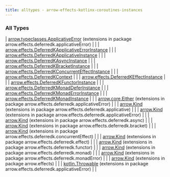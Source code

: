 ```yaml
---
title: alltypes - arrow-effects-kotlinx-coroutines-instances
---
```


### All Types

| [arrow.typeclasses.ApplicativeError](../arrow.effects.deferredk.applicative-error/arrow.typeclasses.-applicative-error/index.html) (extensions in package arrow.effects.deferredk.applicativeError) |  |
| [arrow.effects.DeferredKApplicativeErrorInstance](../arrow.effects/-deferred-k-applicative-error-instance/index.html) |  |
| [arrow.effects.DeferredKApplicativeInstance](../arrow.effects/-deferred-k-applicative-instance/index.html) |  |
| [arrow.effects.DeferredKAsyncInstance](../arrow.effects/-deferred-k-async-instance/index.html) |  |
| [arrow.effects.DeferredKBracketInstance](../arrow.effects/-deferred-k-bracket-instance/index.html) |  |
| [arrow.effects.DeferredKConcurrentEffectInstance](../arrow.effects/-deferred-k-concurrent-effect-instance/index.html) |  |
| [arrow.effects.DeferredKContext](../arrow.effects/-deferred-k-context.html) |  |
| [arrow.effects.DeferredKEffectInstance](../arrow.effects/-deferred-k-effect-instance/index.html) |  |
| [arrow.effects.DeferredKFunctorInstance](../arrow.effects/-deferred-k-functor-instance/index.html) |  |
| [arrow.effects.DeferredKMonadDeferInstance](../arrow.effects/-deferred-k-monad-defer-instance/index.html) |  |
| [arrow.effects.DeferredKMonadErrorInstance](../arrow.effects/-deferred-k-monad-error-instance/index.html) |  |
| [arrow.effects.DeferredKMonadInstance](../arrow.effects/-deferred-k-monad-instance/index.html) |  |
| [arrow.core.Either](../arrow.effects.deferredk.applicative-error/arrow.core.-either/index.html) (extensions in package arrow.effects.deferredk.applicativeError) |  |
| [arrow.Kind](../arrow.effects.deferredk.applicative/arrow.-kind/index.html) (extensions in package arrow.effects.deferredk.applicative) |  |
| [arrow.Kind](../arrow.effects.deferredk.applicative-error/arrow.-kind/index.html) (extensions in package arrow.effects.deferredk.applicativeError) |  |
| [arrow.Kind](../arrow.effects.deferredk.async/arrow.-kind/index.html) (extensions in package arrow.effects.deferredk.async) |  |
| [arrow.Kind](../arrow.effects.deferredk.bracket/arrow.-kind/index.html) (extensions in package arrow.effects.deferredk.bracket) |  |
| [arrow.Kind](../arrow.effects.deferredk.concurrent-effect/arrow.-kind/index.html) (extensions in package arrow.effects.deferredk.concurrentEffect) |  |
| [arrow.Kind](../arrow.effects.deferredk.effect/arrow.-kind/index.html) (extensions in package arrow.effects.deferredk.effect) |  |
| [arrow.Kind](../arrow.effects.deferredk.functor/arrow.-kind/index.html) (extensions in package arrow.effects.deferredk.functor) |  |
| [arrow.Kind](../arrow.effects.deferredk.monad/arrow.-kind/index.html) (extensions in package arrow.effects.deferredk.monad) |  |
| [arrow.Kind](../arrow.effects.deferredk.monad-error/arrow.-kind/index.html) (extensions in package arrow.effects.deferredk.monadError) |  |
| [arrow.Kind](../arrow.effects/arrow.-kind/index.html) (extensions in package arrow.effects) |  |
| [kotlin.Throwable](../arrow.effects.deferredk.applicative-error/kotlin.-throwable/index.html) (extensions in package arrow.effects.deferredk.applicativeError) |  |

